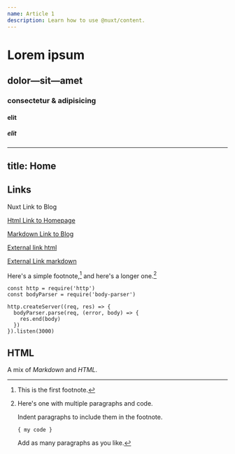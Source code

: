 ```yaml
---
name: Article 1
description: Learn how to use @nuxt/content.
---
```


# Lorem ipsum
## dolor—sit—amet
### consectetur &amp; adipisicing
#### elit
##### elit


---
title: Home
---

## Links

<nuxt-link to="/articles">Nuxt Link to Blog</nuxt-link>

<a href="/">Html Link to Homepage</a>

[Markdown Link to Blog](/)

<a href="https://nuxtjs.org">External link html</a>

[External Link markdown](https://nuxtjs.org)


Here's a simple footnote,[^1] and here's a longer one.[^bignote]

[^1]: This is the first footnote.

[^bignote]: Here's one with multiple paragraphs and code.

    Indent paragraphs to include them in the footnote.

    `{ my code }`

    Add as many paragraphs as you like.


```js{1,3-5}[server.js]
const http = require('http')
const bodyParser = require('body-parser')

http.createServer((req, res) => {
  bodyParser.parse(req, (error, body) => {
    res.end(body)
  })
}).listen(3000)
```

## HTML

<p><span class="note">A mix of <em>Markdown</em> and <em>HTML</em>.</span></p>
